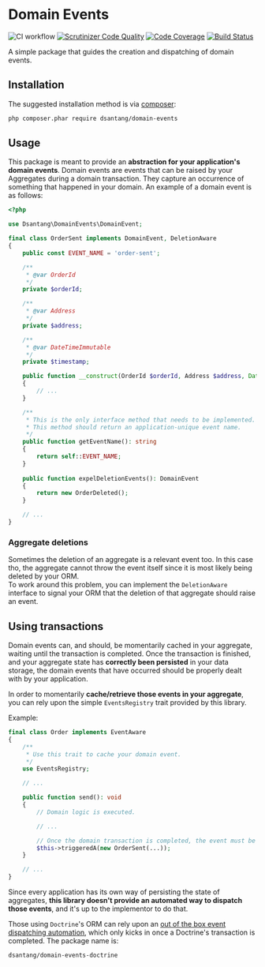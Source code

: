 # Domain Events
![CI workflow](https://github.com/dsantang/domain-events/actions/workflows/ci.yml/badge.svg)
[![Scrutinizer Code Quality](https://scrutinizer-ci.com/g/dsantang/domain-events/badges/quality-score.png?b=master)](https://scrutinizer-ci.com/g/dsantang/domain-events/?branch=master)
[![Code Coverage](https://scrutinizer-ci.com/g/dsantang/domain-events/badges/coverage.png?b=master)](https://scrutinizer-ci.com/g/dsantang/domain-events/?branch=master)
[![Build Status](https://scrutinizer-ci.com/g/dsantang/domain-events/badges/build.png?b=master)](https://scrutinizer-ci.com/g/dsantang/domain-events/build-status/master)

A simple package that guides the creation and dispatching of domain events.

## Installation

The suggested installation method is via [composer](https://getcomposer.org/):

```sh
php composer.phar require dsantang/domain-events
```

## Usage

This package is meant to provide an **abstraction for your application's domain events**.
Domain events are events that can be raised by your Aggregates during a domain transaction.
They capture an occurrence of something that happened in your domain.
An example of a domain event is as follows:

```php
<?php

use Dsantang\DomainEvents\DomainEvent;

final class OrderSent implements DomainEvent, DeletionAware
{
    public const EVENT_NAME = 'order-sent';

    /**
     * @var OrderId
     */
    private $orderId;

    /**
     * @var Address
     */
    private $address;

    /**
     * @var DateTimeImmutable
     */
    private $timestamp;

    public function __construct(OrderId $orderId, Address $address, DateTimeImmutable $timestamp)
    {
        // ...
    }

    /**
     * This is the only interface method that needs to be implemented.
     * This method should return an application-unique event name.
     */
    public function getEventName(): string
    {
        return self::EVENT_NAME;
    }
    
    public function expelDeletionEvents(): DomainEvent
    {
        return new OrderDeleted();
    }

    // ...
}
```
### Aggregate deletions

Sometimes the deletion of an aggregate is a relevant event too. In this case tho, the aggregate cannot throw the event 
itself since it is most likely being deleted by your ORM.   
To work around this problem, you can implement the `DeletionAware` interface to signal your ORM that the deletion of that
aggregate should raise an event.

## Using transactions
Domain events can, and should, be momentarily cached in your aggregate, waiting until the transaction is completed.
Once the transaction is finished, and your aggregate state has **correctly been persisted** in your data storage,
the domain events that have occurred should be properly dealt with by your application.

In order to momentarily **cache/retrieve those events in your aggregate**, you can rely upon the simple `EventsRegistry` trait
provided by this library.

Example:

```php
final class Order implements EventAware
{
    /**
     * Use this trait to cache your domain event.
     */
    use EventsRegistry;

    // ...

    public function send(): void
    {
        // Domain logic is executed.

        // ...

        // Once the domain transaction is completed, the event must be cached via this method call:
        $this->triggeredA(new OrderSent(...));
    }

    // ...
}
```

Since every application has its own way of persisting the state of aggregates,
**this library doesn't provide an automated way to dispatch those events**, and it's up to the implementor to do that.

Those using `Doctrine`'s ORM can rely upon an [out of the box event dispatching automation](https://github.com/dsantang/domain-events-doctrine),
which only kicks in once a Doctrine's transaction is completed.
The package name is:

```
dsantang/domain-events-doctrine
```
